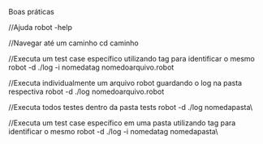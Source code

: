 Boas práticas

//Ajuda
robot -help

//Navegar até um caminho
cd caminho

//Executa um test case específico utilizando tag para identificar o mesmo
robot -d ./log -i nomedatag nomedoarquivo.robot

//Executa individualmente um arquivo robot guardando o log na pasta respectiva
robot -d ./log nomedoarquivo.robot

//Executa todos testes dentro da pasta tests
robot -d ./log nomedapasta\

//Executa um test case específico em uma pasta utilizando tag para identificar o mesmo
robot -d ./log -i nomedatag nomedapasta\